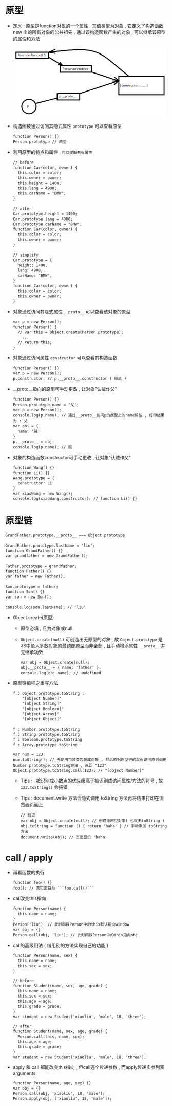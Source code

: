 # 原型

- 定义 : 原型是function对象的一个属性 , 其值类型为对象 , 它定义了构造函数 new 出的所有对象的公共祖先 , 通过该构造函数产生的对象 , 可以继承该原型的属性和方法

  ![](./原型.png)

- 构造函数通过访问其隐式属性 ```prototype``` 可以查看原型

  ```
  function Person() {}
  Person.prototype // 原型
  ```

- 利用原型的特点和属性 , ```可以提取共有属性```

  ```
  // before
  function Car(color, owner) {
    this.color = color;
    this.owner = owner;
    this.height = 1400;
    this.lang = 4900;
    this.carName = "BMW";
  }

  // after
  Car.prototype.height = 1400;
  Car.prototype.lang = 4900;
  Car.prototype.carName = "BMW";
  function Car(color, owner) {
    this.color = color;
    this.owner = owner;
  }

  // simplify
  Car.prototype = {
    height: 1400,
    lang: 4900,
    carName: "BMW",
  }
  function Car(color, owner) {
    this.color = color;
    this.owner = owner;
  }
  ```

- 对象通过访问其隐式属性 ```__proto__``` 可以查看该对象的原型 

  ```
  var p = new Person();
  function Person() {
    // var this = Object.create(Person.prototype);
      ...
    // return this;
  }
  ```

- 对象通过访问属性 ```constructor``` 可以查看其构造函数

  ```
  function Person() {}
  var p = new Person();
  p.constructor; // p.__proto__.constructor ( 继承 )
  ```

- __proto__指向的原型可手动更改 , 让对象"认贼作父"

  ```
  function Person() {}
  Person.prototype.name = '父';
  var p = new Person();
  console.log(p.name); // 通过__proto__访问p的原型上的name属性 , 打印结果为 : 父
  var obj = {
    name: '贼'
  }
  p.__proto__ = obj;
  console.log(p.name); // 贼
  ```

- 对象的构造函数constructor可手动更改 , 让对象"认贼作父"

  ```
  function Wang() {}
  function Li() {}
  Wang.prototype = {
    constructor: Li
  }
  var xiaoWang = new Wang();
  console.log(xiaoWang.constructor); // function Li() {}
  ```

# 原型链

  ```
  GrandFather.prototype.__proto__ === Object.prototype

  GrandFather.prototype.lastName = 'liu';
  function GrandFather() {}
  var grandfather = new GrandFather();

  Father.prototype = grandfather;
  function Father() {}
  var father = new Father();

  Son.prototype = father;
  function Son() {}
  var son = new Son();

  console.log(son.lastName); // 'liu'
  ```

- Object.create(原型)

  - 原型必填 , 且为对象或null

  - ```Object.create(null)``` 可创造出无原型的对象 , 故 ```Object.prototype``` 是JS中绝大多数对象的最顶部原型而非全部 , 且手动增添属性 ```__proto__``` 并无继承功效

    ```
    var obj = Object.create(null);
    obj.__proto__ = { name: 'father' };
    console.log(obj.name); // undefined
    ```

- 原型链编程之重写方法

  ```
  f : Object.prototype.toString : 
      "[object Number]"
      "[object String]"
      "[object Boolean]"
      "[object Array]"
      "[object Object]"

  f : Number.prototype.toString
  f : String.prototype.toString
  f : Boolean.prototype.toString
  f : Array.prototype.toString
  ```

  ```
  var num = 123;
  num.toString(); // 先使用包装类包装成对象 , 然后依据原型链的就近访问原则调用Number.prototype.toString方法 , 返回 "123"
  Object.prototype.toString.call(123); // "[object Number]"
  ```

    - Tips : . 被识别成小数点的优先级高于被识别成访问属性/方法的符号 , 故 ```123.toString()``` 会报错

    - Tips : document.write 方法会隐式调用 toString 方法再将结果打印在浏览器页面上

      ```
      // 验证
      var obj = Object.create(null); // 创建无原型对象( 也就无toString )
      obj.toString = function () { return 'haha' } // 手动添加 toString 方法
      document.write(obj); // 页面显示 'haha'
      ```

# call / apply

- 再看函数的执行

  ```
  function foo() {}
  foo(); // 真实面目为 ```foo.call()```
  ```

- call改变this指向

  ```
  function Person(name) {
    this.name = name;
  }
  Person('liu'); // 此时函数Person中的this默认指向window
  var obj = {}
  Person.call(obj, 'liu'); // 此时函数Person中的this指向obj
  ```

- call的高级用法 ( 借用别的方法实现自己的功能 )

  ```
  function Person(name, sex) {
    this.name = name;
    this.sex = sex;
  }
  ```
  ```
  // before
  function Student(name, sex, age, grade) {
    this.name = name;
    this.sex = sex;
    this.age = age;
    this.grade = grade;
  }
  var student = new Student('xiaoliu', 'male', 18, 'three');
  ```
  ```
  // after
  function Student(name, sex, age, grade) {
    Person.call(this, name, sex);
    this.age = age;
    this.grade = grade;
  }
  var student = new Student('xiaoliu', 'male', 18, 'three');
  ```

- apply 和 call 都能改变this指向 , 但call逐个传递参数 , 而apply传递实参列表arguments

  ```
  function Person(name, age, sex) {}
  var obj = {}
  Person.call(obj, 'xiaoliu', 18, 'male');
  Person.apply(obj, ['xiaoliu', 18, 'male']);
  ```
